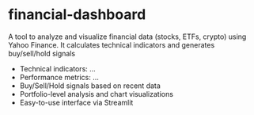 # financial-dashboard
A tool to analyze and visualize financial data (stocks, ETFs, crypto) using Yahoo Finance. It calculates technical indicators and generates buy/sell/hold signals

- Technical indicators: ...
- Performance metrics: ...
- Buy/Sell/Hold signals based on recent data
- Portfolio-level analysis and chart visualizations
- Easy-to-use interface via Streamlit
